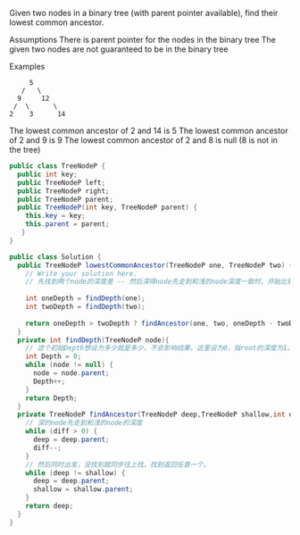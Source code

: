 Given two nodes in a binary tree (with parent pointer available), find their lowest common ancestor.

Assumptions
There is parent pointer for the nodes in the binary tree
The given two nodes are not guaranteed to be in the binary tree

Examples

         5
       /   \
      9     12
     /  \      \
    2    3      14

The lowest common ancestor of 2 and 14 is 5
The lowest common ancestor of 2 and 9 is 9
The lowest common ancestor of 2 and 8 is null (8 is not in the tree)

```java
public class TreeNodeP {
  public int key;
  public TreeNodeP left;
  public TreeNodeP right;
  public TreeNodeP parent;
  public TreeNodeP(int key, TreeNodeP parent) {
    this.key = key;
    this.parent = parent;
   }
}

public class Solution {
  public TreeNodeP lowestCommonAncestor(TreeNodeP one, TreeNodeP two) {
    // Write your solution here.
    // 先找到两个node的深度差 -- 然后深得node先走到和浅的node深度一致时，开始比较两个node，不相等同步往上走，相等返回任意一个
    
    int oneDepth = findDepth(one);
    int twoDepth = findDepth(two);
    
    return oneDepth > twoDepth ? findAncestor(one, two, oneDepth - twoDepth) : findAncestor(two, one, twoDepth - oneDepth);
  }
  private int findDepth(TreeNodeP node){
    // 这个初始Depth想设为多少就是多少，不会影响结果。这里设为0，指root的深度为1。
    int Depth = 0;  
    while (node != null) {
      node = node.parent;
      Depth++;
    }
    return Depth;
  }
  private TreeNodeP findAncestor(TreeNodeP deep,TreeNodeP shallow,int diff){
    // 深的node先走到和浅的node的深度
    while (diff > 0) {  
      deep = deep.parent;
      diff--;
    }
    // 然后同时出发，没找到就同步往上找，找到返回任意一个。
    while (deep != shallow) {  
      deep = deep.parent;
      shallow = shallow.parent;
    }
    return deep;
  }
}
```
